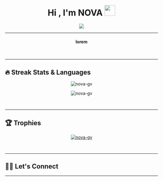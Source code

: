 <h1 align="center">Hi , I'm NOVA <img src="https://media.giphy.com/media/hvRJCLFzcasrR4ia7z/giphy.gif" width="35"></h1>
<p align="center">
  <a href="https://github.com/nova-gv"><img src="https://readme-typing-svg.herokuapp.com?lines=Data+Analyst+;Power-Bi%20|%20Excel%20|%20Python%20|%20MySql;Always%20learning%20new%20things&center=true&width=500&height=50"></a>
</p>
<hr/>


<h4 align="center">
lorem
</h4>
<br>

<hr/> 

## 🔥 Streak Stats & Languages
<p align="center"><img src="https://github-readme-streak-stats.herokuapp.com/?user=nova-gv&theme=algolia" alt="nova-gv" /></p>
<p align="center"><img src="https://github-readme-stats.vercel.app/api/top-langs/?username=nova-gv&theme=algolia&layout=compact" alt="nova-gv" /></p>

<br>
<hr/>

## 🏆 Trophies
<p align="center"> <a href="https://github.com/nova-gv"><img
      src="https://github-profile-trophy.vercel.app/?username=nova-gv&row=1&column=3&theme=algolia" alt="nova-gv" /></a>  </p>

<!-- algolia -->
<br>
<hr/>

## 🙋‍♀️ Let's Connect
<p align="center">

    
</p>

----
